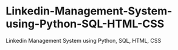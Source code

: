 # Linkedin-Management-System-using-Python-SQL-HTML-CSS
Linkedin Management System using Python, SQL, HTML, CSS
